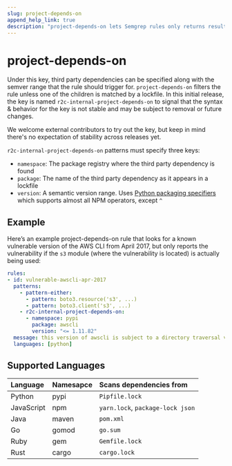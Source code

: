 ```yaml
---
slug: project-depends-on
append_help_link: true
description: "project-depends-on lets Semgrep rules only returns results if the project depends on a specific version of a third-party package."
---
```


# project-depends-on

Under this key, third party dependencies can be specified along with the semver range that the rule should trigger for. `project-depends-on` filters the rule unless one of the children is matched by a lockfile. In this initial release, the key is named `r2c-internal-project-depends-on` to signal that the syntax & behavior for the key is not stable and may be subject to removal or future changes. 

We welcome external contributors to try out the key, but keep in mind there's no expectation of stability across releases yet.

`r2c-internal-project-depends-on` patterns must specify three keys:

* `namespace`: The package registry where the third party dependency is found
* `package`: The name of the third party dependency as it appears in a lockfile
* `version`: A semantic version range. Uses [Python packaging specifiers](https://packaging.pypa.io/en/latest/specifiers.html) which supports almost all NPM operators, except `^`

## Example

Here’s an example project-depends-on rule that looks for a known vulnerable version of the AWS CLI from April 2017, but only reports the vulnerability if the `s3` module (where the vulnerability is located) is actually being used:

```yaml
rules:
- id: vulnerable-awscli-apr-2017
  patterns:
    - pattern-either:
      - pattern: boto3.resource('s3', ...)
      - pattern: boto3.client('s3', ...)
    - r2c-internal-project-depends-on:
      - namespace: pypi
        package: awscli
        version: "<= 1.11.82"
  message: this version of awscli is subject to a directory traversal vulnerability in the s3 module
  languages: [python]
```

## Supported Languages

| Language   | Namesapce  | Scans dependencies from          |
|:---------- |:-----------|:---------------------------------|
| Python     | pypi       | `Pipfile.lock`                   |
| JavaScript | npm        | `yarn.lock`, `package-lock json` |
| Java       | maven      | `pom.xml`                        |
| Go         | gomod      | `go.sum`                         |
| Ruby       | gem        | `Gemfile.lock`                   |
| Rust       | cargo      | `cargo.lock`                     |
